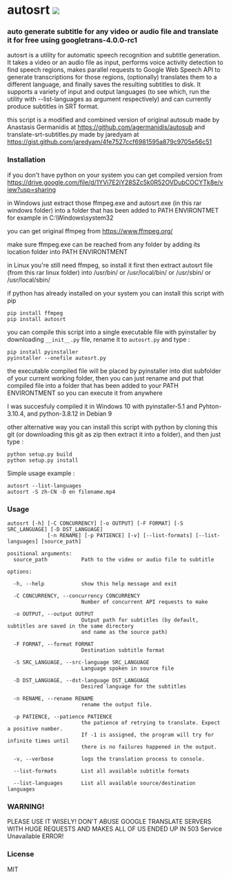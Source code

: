 # autosrt <a href="https://pypi.org/project/autosrt/0.0.1/"><img src="https://img.shields.io/pypi/v/autosrt.svg"></img></a>

### auto generate subtitle for any video or audio file and translate it for free using googletrans-4.0.0-rc1

autosrt is a utility for automatic speech recognition and subtitle generation. It takes a video or an audio file as input, 
performs voice activity detection to find speech regions, makes parallel requests to Google Web Speech API to generate 
transcriptions for those regions, (optionally) translates them to a different language, and finally saves the resulting 
subtitles to disk. It supports a variety of input and output languages (to see which, run the utility with --list-languages 
as argument respectively) and can currently produce subtitles in SRT format.

this script is a modified and combined version of original autosub made by Anastasis Germanidis at https://github.com/agermanidis/autosub
and translate-srt-subtitles.py made by jaredyam at https://gist.github.com/jaredyam/4fe7527ccf6981595a879c9705e56c51

### Installation

if you don't have python on your system you can get compiled version from https://drive.google.com/file/d/1YVi7E2iY28SZc5k0R52OVDubCOCYTk8e/view?usp=sharing

in Windows just extract those ffmpeg.exe and autosrt.exe (in this rar windows folder) into a folder that has been added to PATH ENVIRONTMET
for example in C:\Windows\system32

you can get original ffmpeg from https://www.ffmpeg.org/

make sure ffmpeg.exe can be reached from any folder by adding its location folder into PATH ENVIRONTMENT

in Linux you're still need ffmpeg, so install it first then extract autosrt file (from this rar linux folder) into 
/usr/bin/ or /usr/local/bin/ or /usr/sbin/ or /usr/local/sbin/


if python has already installed on your system you can install this script with pip

```
pip install ffmpeg
pip install autosrt
```

you can compile this script into a single executable file with pyinstaller by downloading
```__init__.py``` file, rename it to ```autosrt.py``` and type :

```
pip install pyinstaller
pyinstaller --onefile autosrt.py
```

the executable compiled file will be placed by pyinstaller into dist subfolder of your current working folder, then you can 
just rename and put that compiled file into a folder that has been added to your PATH ENVIRONTMENT so you can execute it from anywhere

I was succesfuly compiled it in Windows 10 with pyinstaller-5.1 and Pyhton-3.10.4, and python-3.8.12 in Debian 9

other alternative way you can install this script with python by cloning this git (or downloading this git as zip then extract it into 
a folder), and then just type :

```
python setup.py build
python setup.py install
```

Simple usage example :
  
```
autosrt --list-languages
autosrt -S zh-CN -D en filename.mp4
```  

### Usage

```
autosrt [-h] [-C CONCURRENCY] [-o OUTPUT] [-F FORMAT] [-S SRC_LANGUAGE] [-D DST_LANGUAGE]
             [-n RENAME] [-p PATIENCE] [-v] [--list-formats] [--list-languages] [source_path]

positional arguments:
  source_path           Path to the video or audio file to subtitle

options:

  -h, --help            show this help message and exit
  
  -C CONCURRENCY, --concurrency CONCURRENCY
                        Number of concurrent API requests to make
                        
  -o OUTPUT, --output OUTPUT
                        Output path for subtitles (by default, subtitles are saved in the same directory 
                        and name as the source path)
                        
  -F FORMAT, --format FORMAT
                        Destination subtitle format
                        
  -S SRC_LANGUAGE, --src-language SRC_LANGUAGE
                        Language spoken in source file
                        
  -D DST_LANGUAGE, --dst-language DST_LANGUAGE
                        Desired language for the subtitles
                        
  -n RENAME, --rename RENAME
                        rename the output file.
                        
  -p PATIENCE, --patience PATIENCE
                        the patience of retrying to translate. Expect a positive number. 
                        If -1 is assigned, the program will try for infinite times until 
                        there is no failures happened in the output.
                        
  -v, --verbose         logs the translation process to console.
  
  --list-formats        List all available subtitle formats
  
  --list-languages      List all available source/destination languages
```

### WARNING!

PLEASE USE IT WISELY!
DON'T ABUSE GOOGLE TRANSLATE SERVERS WITH HUGE REQUESTS AND MAKES ALL OF US ENDED UP IN 503 Service Unavailable ERROR!

### License

MIT
